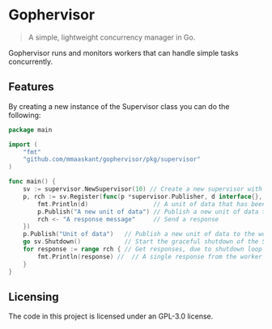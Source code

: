 # Gophervisor
> A simple, lightweight concurrency manager in Go.

Gophervisor runs and monitors workers that can handle simple tasks concurrently.

## Features

By creating a new instance of the Supervisor class you can do the following:
```go
package main

import (
	"fmt"
	"github.com/mmaaskant/gophervisor/pkg/supervisor"
)

func main() {
	sv := supervisor.NewSupervisor(10) // Create a new supervisor with 10 workers in its pool
	p, rch := sv.Register(func(p *supervisor.Publisher, d interface{}, rch chan interface{}) {
		fmt.Println(d)                  // A unit of data that has been published
		p.Publish("A new unit of data") // Publish a new unit of data to be processed using the same registered function
		rch <- "A response message"     // Send a response
	})
	p.Publish("Unit of data")   // Publish a new unit of data to the worker pool to process
	go sv.Shutdown()            // Start the graceful shutdown of the Supervisor and skip waiting for the shutdown to finish
	for response := range rch { // Get responses, due to shutdown loop will end once all workers have completed
		fmt.Println(response) //  // A single response from the worker pool
	}
}
```


## Licensing

The code in this project is licensed under an GPL-3.0 license.